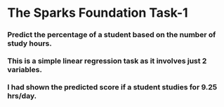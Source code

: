 # The Sparks Foundation Task-1

<b><h3>
Predict the percentage of a student based on the number of study hours.
<br><br>
This is a simple linear regression task as it involves just 2 variables.
<br><br>
I had shown the predicted score if a student studies for 9.25 hrs/day.
</h3></b>
